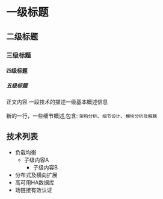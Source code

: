 # 一级标题
## 二级标题
### 三级标题
#### 四级标题
##### 五级标题

正文内容 一段技术的描述一级基本概述信息 </br></br>
新的一行，一些细节概述,包含: `架构分析`、`细节设计`、`模块分析及解耦`

## 技术列表

* 负载均衡
	* 子级内容A
		* 子级内容B
* 分布式及横向扩展
* 高可用HA数据库
* 场链接有效认证
